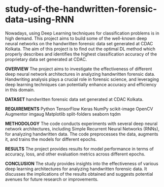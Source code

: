 # study-of-the-handwritten-forensic-data-using-RNN
Nowadays, using Deep Learning techniques for classification
problems is in high demand. This project aims to
build some of the well-known deep neural networks on the
handwritten forensic data set generated at CDAC
Kolkata. The aim of this project is to find out the optimal DL
method which properly describes and identifies the
highest classification accuracy of the proprietary data set
generated at CDAC.

**OVERVIEW**
The project aims to investigate the effectiveness of different deep neural network architectures in analyzing handwritten forensic data. Handwriting analysis plays a crucial role in forensic science, and leveraging deep learning techniques can potentially enhance accuracy and efficiency in this domain.

**DATASET**
handwritten forensic data set generated at CDAC Kolkata.

**REQUIREMENTS**
Python
TensorFlow
Keras
NumPy
scikit-image
OpenCV
Augmentor
imgaug
Matplotlib
split-folders
seaborn
tqdm

**METHODOLOGY**
The code conducts experiments with several deep neural network architectures, including Simple Recurrent Neural Networks (RNNs), for analyzing handwritten data. The code preprocesses the data, augments it, and trains the models for different epochs.

**RESULTS**
The project provides results for model performance in terms of accuracy, loss, and other evaluation metrics across different epochs.

**CONCLUSION**
The study provides insights into the effectiveness of various deep learning architectures for analyzing handwritten forensic data. It discusses the implications of the results obtained and suggests potential avenues for future research or improvements.

